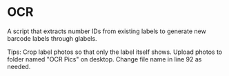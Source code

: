 # OCR
A script that extracts number IDs from existing labels to generate new barcode labels through glabels.

Tips:
Crop label photos so that only the label itself shows.
Upload photos to folder named "OCR Pics" on desktop.
Change file name in line 92 as needed.

